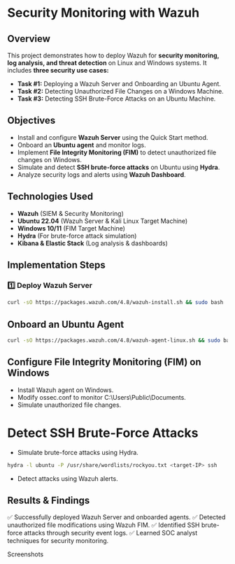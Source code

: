 # Security Monitoring with Wazuh

## Overview
This project demonstrates how to deploy Wazuh for **security monitoring, log analysis, and threat detection** on Linux and Windows systems. It includes **three security use cases:**
- **Task #1:** Deploying a Wazuh Server and Onboarding an Ubuntu Agent.
- **Task #2:** Detecting Unauthorized File Changes on a Windows Machine.
- **Task #3:** Detecting SSH Brute-Force Attacks on an Ubuntu Machine.

## Objectives
- Install and configure **Wazuh Server** using the Quick Start method.
- Onboard an **Ubuntu agent** and monitor logs.
- Implement **File Integrity Monitoring (FIM)** to detect unauthorized file changes on Windows.
- Simulate and detect **SSH brute-force attacks** on Ubuntu using **Hydra**.
- Analyze security logs and alerts using **Wazuh Dashboard**.

## Technologies Used
- **Wazuh** (SIEM & Security Monitoring)
- **Ubuntu 22.04** (Wazuh Server & Kali Linux Target Machine)
- **Windows 10/11** (FIM Target Machine)
- **Hydra** (For brute-force attack simulation)
- **Kibana & Elastic Stack** (Log analysis & dashboards)

## Implementation Steps
### **1️⃣ Deploy Wazuh Server**
```bash
curl -sO https://packages.wazuh.com/4.8/wazuh-install.sh && sudo bash ./wazuh-install.sh -a
```

## Onboard an Ubuntu Agent
```bash
curl -sO https://packages.wazuh.com/4.8/wazuh-agent-linux.sh && sudo bash wazuh-agent-linux.sh
```
## Configure File Integrity Monitoring (FIM) on Windows
- Install Wazuh agent on Windows.
- Modify ossec.conf to monitor C:\Users\Public\Documents.
- Simulate unauthorized file changes.

# Detect SSH Brute-Force Attacks
- Simulate brute-force attacks using Hydra.
```bash
hydra -l ubuntu -P /usr/share/wordlists/rockyou.txt <target-IP> ssh
```
- Detect attacks using Wazuh alerts.

## Results & Findings
✅ Successfully deployed Wazuh Server and onboarded agents.
✅ Detected unauthorized file modifications using Wazuh FIM.
✅ Identified SSH brute-force attacks through security event logs.
✅ Learned SOC analyst techniques for security monitoring.

Screenshots
